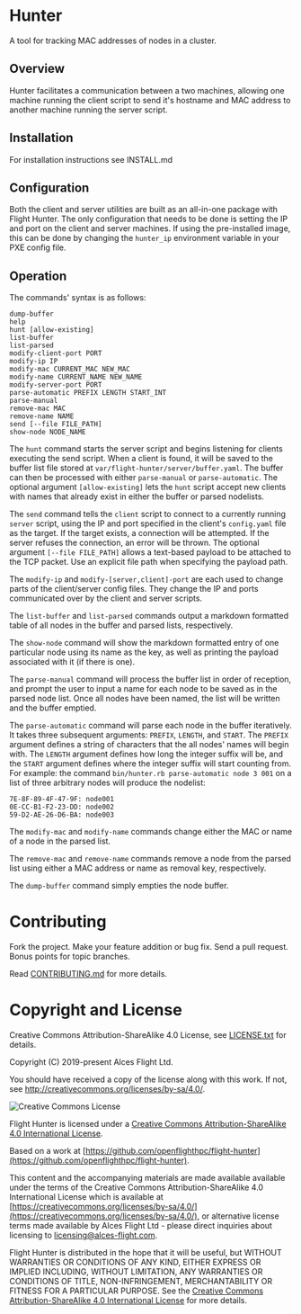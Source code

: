 # Hunter

A tool for tracking MAC addresses of nodes in a cluster.

## Overview

Hunter facilitates a communication between a two machines,
allowing one machine running the client script to send it's hostname
and MAC address to another machine running the server script.

## Installation

For installation instructions see INSTALL.md

## Configuration

Both the client and server utilities are built as an all-in-one package with Flight Hunter. The only configuration that needs to be done is setting the IP and port on the client and server machines. If using the pre-installed image, this can be done by changing the `hunter_ip` environment variable in your PXE config file. 

## Operation

The commands' syntax is as follows:
```
dump-buffer
help
hunt [allow-existing]
list-buffer
list-parsed
modify-client-port PORT
modify-ip IP
modify-mac CURRENT_MAC NEW_MAC
modify-name CURRENT_NAME NEW_NAME
modify-server-port PORT
parse-automatic PREFIX LENGTH START_INT
parse-manual
remove-mac MAC
remove-name NAME
send [--file FILE_PATH]
show-node NODE_NAME
```

The `hunt` command starts the server script and begins listening for clients executing the send script. When a client is found, it will be saved to the buffer list file stored at `var/flight-hunter/server/buffer.yaml`. The buffer can then be processed with either `parse-manual` or `parse-automatic`. The optional argument `[allow-existing]` lets the `hunt` script accept new clients with names that already exist in either the buffer or parsed nodelists.

The `send` command tells the `client` script to connect to a currently running `server` script, using the IP and port specified in the client's `config.yaml` file as the target. If the target exists, a connection will be attempted. If the server refuses the connection, an error will be thrown. The optional argument `[--file FILE_PATH]` allows a text-based payload to be attached to the TCP packet. Use an explicit file path when specifying the payload path.

The `modify-ip` and `modify-[server,client]-port` are each used to change parts of the client/server config files. They change the IP and ports communicated over by the client and server scripts.

The `list-buffer` and `list-parsed` commands output a markdown formatted table of all nodes in the buffer and parsed lists, respectively.

The `show-node` command will show the markdown formatted entry of one particular node using its name as the key, as well as printing the payload associated with it (if there is one).

The `parse-manual` command will process the buffer list in order of reception, and prompt the user to input a name for each node to be saved as in the parsed node list. Once all nodes have been named, the list will be written and the buffer emptied.

The `parse-automatic` command will parse each node in the buffer iteratively. It takes three subsequent arguments: `PREFIX`, `LENGTH`, and `START`. The `PREFIX` argument defines a string of characters that the all nodes' names will begin with. The `LENGTH` argument defines how long the integer suffix will be, and the `START` argument defines where the integer suffix will start counting from. For example: the command `bin/hunter.rb parse-automatic node 3 001` on a list of three arbitrary nodes will produce the nodelist:

```
7E-8F-89-4F-47-9F: node001
0E-CC-B1-F2-23-DD: node002
59-D2-AE-26-D6-BA: node003
```

The `modify-mac` and `modify-name` commands change either the MAC or name of a node in the parsed list. 

The `remove-mac` and `remove-name` commands remove a node from the parsed list using either a MAC address or name as removal key, respectively.

The `dump-buffer` command simply empties the node buffer.


# Contributing

Fork the project. Make your feature addition or bug fix. Send a pull
request. Bonus points for topic branches.

Read [CONTRIBUTING.md](CONTRIBUTING.md) for more details.

# Copyright and License

Creative Commons Attribution-ShareAlike 4.0 License, see [LICENSE.txt](LICENSE.txt) for details.

Copyright (C) 2019-present Alces Flight Ltd.

You should have received a copy of the license along with this work.
If not, see <http://creativecommons.org/licenses/by-sa/4.0/>.

![Creative Commons License](https://i.creativecommons.org/l/by-sa/4.0/88x31.png)

Flight Hunter is licensed under a [Creative Commons Attribution-ShareAlike 4.0 International License](http://creativecommons.org/licenses/by-sa/4.0/).

Based on a work at [https://github.com/openflighthpc/flight-hunter](https://github.com/openflighthpc/flight-hunter).

This content and the accompanying materials are made available available
under the terms of the Creative Commons Attribution-ShareAlike 4.0
International License which is available at [https://creativecommons.org/licenses/by-sa/4.0/](https://creativecommons.org/licenses/by-sa/4.0/),
or alternative license terms made available by Alces Flight Ltd -
please direct inquiries about licensing to
[licensing@alces-flight.com](mailto:licensing@alces-flight.com).

Flight Hunter is distributed in the hope that it will be useful, but
WITHOUT WARRANTIES OR CONDITIONS OF ANY KIND, EITHER EXPRESS OR
IMPLIED INCLUDING, WITHOUT LIMITATION, ANY WARRANTIES OR CONDITIONS OF
TITLE, NON-INFRINGEMENT, MERCHANTABILITY OR FITNESS FOR A PARTICULAR
PURPOSE. See the [Creative Commons Attribution-ShareAlike 4.0
International License](https://creativecommons.org/licenses/by-sa/4.0/) for more
details.
